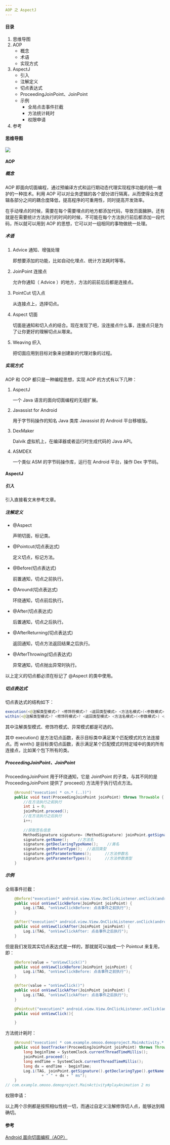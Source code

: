 ```yaml
---
AOP 之 AspectJ
---
```


#### 目录

1. 思维导图
2. AOP
   - 概念
   - 术语
   - 实现方式
3. AspectJ
   - 引入
   - 注解定义
   - 切点表达式
   - ProceedingJoinPoint、JoinPoint
   - 示例
     - 全局点击事件拦截
     - 方法统计耗时
     - 权限申请
4. 参考

#### 思维导图

![](https://i.loli.net/2018/12/17/5c17b43b9662f.png)

#### AOP

##### 概念

AOP 即面向切面编程，通过预编译方式和运行期动态代理实现程序功能的统一维护的一种技术。利用 AOP 可以对业务逻辑的各个部分进行隔离，从而使得业务逻辑各部分之间的耦合度降低，提高程序的可重用性，同时提高开发效率。

在手动埋点的时候，需要在每个需要埋点的地方都添加代码，导致页面臃肿。还有就是在需要统计方法执行的时间的时候，不可能在每个方法执行前后都添加一段代码，所以就可以用到 AOP 的思想，它可以对一组相同的事物做统一处理。

##### 术语

1. Advice 通知、增强处理

   即想要添加的功能，比如自动化埋点、统计方法耗时等等。

2. JoinPoint 连接点

   允许你通知（ Advice ）的地方，方法的前前后后都是连接点。

3. PointCut 切入点

   从连接点上，选择切点。

4. Aspect 切面

   切面是通知和切入点的结合。现在发现了吧，没连接点什么事，连接点只是为了让你更好的理解切点从哪来。

5. Weaving 织入

   把切面应用到目标对象来创建新的代理对象的过程。

##### 实现方式

AOP 和 OOP 都只是一种编程思想，实现 AOP 的方式有以下几种：

1. AspectJ

   一个 Java 语言的面向切面编程的无缝扩展。

2. Javassist for Android

   用于字节码操作的知名 Java 类库 Javassist 的 Android 平台移植版。

3. DexMaker

   Dalvik 虚拟机上，在编译器或者运行时生成代码的 Java API。

4. ASMDEX

   一个类似 ASM 的字节码操作库，运行在 Android 平台，操作 Dex 字节码。

#### AspectJ

##### 引入

引入直接看文末参考文章。

##### 注解定义

- @Aspect

  声明切面，标记类。

- @Pointcut(切点表达式)

  定义切点，标记方法。

- @Before(切点表达式)

  前置通知，切点之前执行。

- @Around(切点表达式)

  环绕通知，切点前后执行。

- @After(切点表达式)

  后置通知，切点之后执行。

- @AfterReturning(切点表达式)

  返回通知，切点方法返回结果之后执行。

- @AfterThrowing(切点表达式)

  异常通知，切点抛出异常时执行。

以上定义的切点都必须在标记了 @Aspect 的类中使用。

##### 切点表达式

切点表达式的结构如下：

```java
execution(<@注解类型模式>? <修饰符模式>? <返回类型模式> <方法名模式>(<参数模式>) <异常模式>?)
within(<@注解类型模式>? <修饰符模式>? <返回类型模式> <方法名模式>(<参数模式>) <异常模式>?)
```

其中注解类型模式、修饰符模式、异常模式都是可选的。

 其中 execution() 是方法切点函数，表示目标类中满足某个匹配模式的方法连接点。而 winth() 是目标类切点函数，表示满足某个匹配模式的特定域中的类的所有连接点，比如某个包下所有的类。

##### ProceedingJoinPoint、JoinPoint

ProceedingJoinPoint 用于环绕通知，它是 JointPoint 的子类，与其不同的是 ProceedingJoinPoint 提供了 proceed() 方法用于执行切点方法。

```java
    @Around("execution( * cn.* (..))")
    public void test(ProceedingJoinPoint joinPoint) throws Throwable {
        //在方法执行之前执行
        int i = 0;
        joinPoint.proceed();
        //在方法执行之后执行
        i++;
        
        //获取签名信息
        MethodSignature signature= (MethodSignature) joinPoint.getSignature();
        signature.getName();    //方法名
        signature.getDeclaringTypeName();    //类名
        signature.getReturnType();  //返回类型
        signature.getParameterNames();      //方法参数名
        signature.getParameterTypes();      //方法参数类型
    }
```

##### 示例

全局事件拦截：

```java
    @Before("execution(* android.view.View.OnClickListener.onClick(android.view.View))")
    public void onViewClickBefore(JoinPoint joinPoint) {
        Log.i(TAG, "onViewClickBefore: 点击事件之前执行");
    }

    @After("execution(* android.view.View.OnClickListener.onClick(android.view.View))")
    public void onViewClickAfter(JoinPoint joinPoint) {
        Log.i(TAG, "onViewClickAfter: 点击事件之后执行");
    }
```

但是我们发现其实切点表达式是一样的，那就就可以抽成一个 Pointcut 来复用，即：

```java
    @Before(value = "onViewClick()")
    public void onViewClickBefore(JoinPoint joinPoint) {
        Log.i(TAG, "onViewClickBefore: 点击事件之前执行");
    }

    @After(value = "onViewClick()")
    public void onViewClickAfter(JoinPoint joinPoint) {
        Log.i(TAG, "onViewClickAfter: 点击事件之后执行");
    }

    @Pointcut("execution(* android.view.View.OnClickListener.onClick(android.view.View))")
    public void onViewClick(){

    }
```

方法统计耗时：

```java
    @Around("execution( * com.example.omooo.demoproject.MainActivity.* (..))")
    public void bootTracker(ProceedingJoinPoint joinPoint) throws Throwable {
        long beginTime = SystemClock.currentThreadTimeMillis();
        joinPoint.proceed();
        long endTime = SystemClock.currentThreadTimeMillis();
        long dx = endTime - beginTime;
        Log.i(TAG, joinPoint.getSignature().getDeclaringType().getName() + "#" + joinPoint.getSignature().getName()
                + " " + dx + " ms");
    }
// com.example.omooo.demoproject.MainActivity#playAnimation 2 ms
```

权限申请：

以上两个示例都是按照相似性统一切，而通过自定义注解修饰切人点，能够达到精确切。



#### 参考

[Android 面向切面编程（AOP）](https://www.jianshu.com/p/aa1112dbebc7)